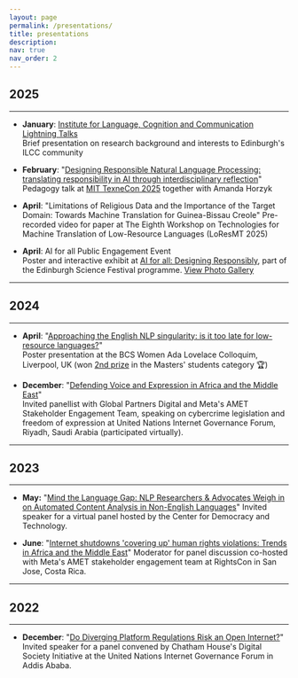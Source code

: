 ```yaml
---
layout: page
permalink: /presentations/
title: presentations
description:
nav: true
nav_order: 2
---
```


<!-- _pages/presentations.md -->

## **2025**
---
- **January**: [Institute for Language, Cognition and Communication Lightning Talks](https://jacquelinerowe.github.io/assets/img/mybackground.pdf)  
  Brief presentation on research background and interests to Edinburgh's ILCC community

- **February**: "[Designing Responsible Natural Language Processing: translating responsibility in AI through interdisciplinary reflection](https://jacquelinerowe.github.io/assets/img/texne_pres-1.pdf)"
  Pedagogy talk at [MIT TexneCon 2025](https://philevents.org/event/show/126054) together with Amanda Horzyk

- **April**: "Limitations of Religious Data and the Importance of the Target Domain: Towards Machine Translation for Guinea-Bissau Creole"
  Pre-recorded video for paper at The Eighth Workshop on Technologies for Machine Translation of Low-Resource Languages (LoResMT 2025)

- **April**: AI for all Public Engagement Event  
  Poster and interactive exhibit at [AI for all: Designing Responsibly](https://www.edinburghscience.co.uk/event/ai-for-all-designing-responsibly/), part of the Edinburgh Science Festival programme. [View Photo Gallery](/science-fest-gallery/)   
  
---
## **2024**
---

- **April**: "[Approaching the English NLP singularity: is it too late for low-resource languages?](https://jacquelinerowe.github.io/assets/img/BCS_colloquium_poster.pdf)"  
  Poster presentation at the BCS Women Ada Lovelace Colloquim, Liverpool, UK (won [2nd prize](https://x.com/bcs_lovelace/status/1775922009718804675?lang=en) in the Masters' students category 🏆)

- **December**: "[Defending Voice and Expression in Africa and the Middle East](https://igf2024.sched.com/event/1sYeR/ws-181-defending-voice-expression-in-africa-and-the-middle-east)"  
  Invited panellist with Global Partners Digital and Meta's AMET Stakeholder Engagement Team, speaking on cybercrime legislation and freedom of expression  at United Nations Internet Governance Forum, Riyadh, Saudi Arabia (participated virtually). 

---
## **2023**
---

- **May:** "[Mind the Language Gap: NLP Researchers & Advocates Weigh in on Automated Content Analysis in Non-English Languages](https://cdt.org/insights/mind-the-language-gap-nlp-researchers-advocates-weigh-in-on-automated-content-analysis-in-non-english-languages/)"
  Invited speaker for a virtual panel hosted by the Center for Democracy and Technology.
  
- **June**: "[Internet shutdowns 'covering up' human rights violations: Trends in Africa and the Middle East](https://x.com/GlobalPartnersD/status/1665736747173527553?s=20)"
  Moderator for panel discussion co-hosted with Meta's AMET stakeholder engagement team at RightsCon in San Jose, Costa Rica.


---
## **2022**
---
- **December**: "[Do Diverging Platform Regulations Risk an Open Internet?](https://youtu.be/CRY9_P_qkdU?feature=shared&t=1432)" 
  Invited speaker for a panel convened by Chatham House's Digital Society Initiative at the United Nations Internet Governance Forum in Addis Ababa. 


